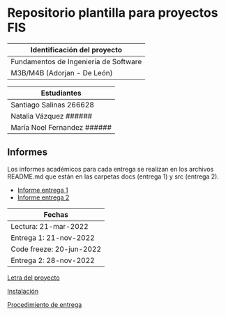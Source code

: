 # Repositorio plantilla para proyectos FIS

| Identificación del proyecto
|-----------
| Fundamentos de Ingeniería de Software
|M3B/M4B (Adorjan - De León)

| Estudiantes
|-----------
| Santiago Salinas 266628
| Natalia Vázquez ######
| María Noel Fernandez ######

## Informes
Los informes académicos para cada entrega se realizan en los archivos README.md que están en las carpetas docs (entrega 1) y src (entrega 2).
* [Informe entrega 1](docs/README.md)
* [Informe entrega 2](src/README.md)

| Fechas
|-----------
| Lectura: 21-mar-2022
| Entrega 1: 21-nov-2022
| Code freeze: 20-jun-2022
| Entrega 2: 28-nov-2022

[Letra del proyecto](letra.md)

[Instalación](install.md)

[Procedimiento de entrega](proc_entrega.md)

